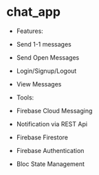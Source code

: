 # chat_app

- Features:
- Send 1-1 messages
- Send Open Messages
- Login/Signup/Logout
- View Messages

- Tools:
- Firebase Cloud Messaging
- Notification via REST Api
- Firebase Firestore
- Firebase Authentication
- Bloc State Management

